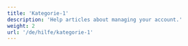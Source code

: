 ```yaml
---
title: 'Kategorie-1'
description: 'Help articles about managing your account.'
weight: 2
url: '/de/hilfe/kategorie-1'
---
```

